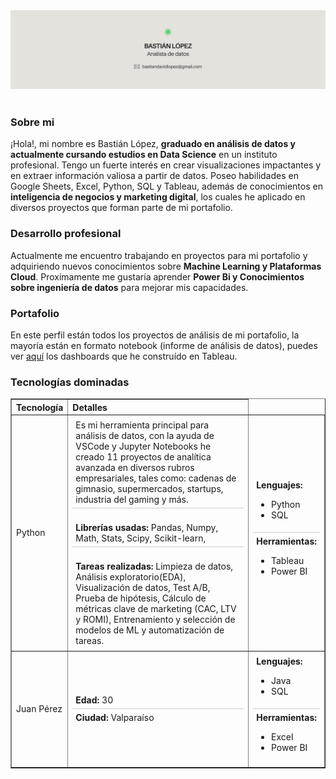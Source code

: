 <div id="header" align="center">
  <img decoding="async" src="Ghbanner.jpg" width="auto"/>
</div>
<br>
<h3>Sobre mi</h3>
  <p>
¡Hola!, mi nombre es Bastián López, <b>graduado en análisis de datos y actualmente cursando estudios en Data Science</b> en un instituto profesional. Tengo un fuerte interés en crear visualizaciones impactantes y en extraer información valiosa a partir de datos. Poseo habilidades en Google Sheets, Excel, Python, SQL y Tableau, además de conocimientos en <b>inteligencia de negocios y marketing digital</b>, los cuales he aplicado en diversos proyectos que forman parte de mi portafolio.
  </p>
<h3>Desarrollo profesional</h3>
  <p>
Actualmente me encuentro trabajando en proyectos para mi portafolio y adquiriendo nuevos conocimientos sobre <b>Machine Learning y Plataformas Cloud</b>. Proximamente me gustaría aprender <b>Power Bi y Conocimientos sobre ingeniería de datos</b> para mejorar mis capacidades.
</p>
<h3>Portafolio</h3>
  <p>
En este perfil están todos los proyectos de análisis de mi portafolio, la mayoría están en formato notebook (informe de análisis de datos), puedes ver <a href="https://public.tableau.com/app/profile/basti.n.l.pez/vizzes" target="_blank" rel="noopener noreferrer">aquí</a> los dashboards que he construído en Tableau.
  </p>
<!-- <h3>Dashboards</h3>
  <p>
En este perfil están todos los proyectos de análisis de mi portafolio, la mayoría están en formato notebook (informe de análisis de datos), puedes ver <a href="https://public.tableau.com/app/profile/basti.n.l.pez/vizzes" target="_blank" rel="noopener noreferrer">aquí</a> los dashboards que he construído en Tableau.
  </p>-->

<h3>Tecnologías dominadas</h3>

<table border="1" style="border-collapse: collapse; width: 100%; text-align: left;">
  <thead>
    <tr>
      <th>Tecnología</th>
      <th>Detalles</th>
    </tr>
  </thead>
  <tbody>
    <tr>
      <td>Python</td>
      <td>
        <div style="border-bottom: 1px solid #ccc; padding: 5px;">
          Es mi herramienta principal para análisis de datos, con la ayuda de VSCode y Jupyter Notebooks he creado 11 proyectos de analítica avanzada en diversos rubros empresariales, tales como: cadenas de gimnasio, supermercados, startups, industria del gaming y más.
        </div>
          <br>
        <div style="border-bottom: 1px solid #ccc; padding: 5px;">
          <strong>Librerías usadas:</strong> Pandas, Numpy, Math, Stats, Scipy, Scikit-learn, 
        </div>
          <br>
        <div style="padding: 5px;">
          <strong>Tareas realizadas:</strong> Limpieza de datos, Análisis exploratorio(EDA), Visualización de datos, Test A/B, Prueba de hipótesis, Cálculo de métricas clave de marketing (CAC, LTV y ROMI), Entrenamiento y selección de modelos de ML y automatización de tareas.
        </div>
      </td>
      <td>
        <div style="border-bottom: 1px solid #ccc; padding: 5px;">
          <strong>Lenguajes:</strong> 
          <ul>
            <li>Python</li>
            <li>SQL</li>
          </ul>
        </div>
        <div style="padding: 5px;">
          <strong>Herramientas:</strong> 
          <ul>
            <li>Tableau</li>
            <li>Power BI</li>
          </ul>
        </div>
      </td>
    </tr>
    <tr>
      <td>Juan Pérez</td>
      <td>
        <div style="border-bottom: 1px solid #ccc; padding: 5px;">
          <strong>Edad:</strong> 30
        </div>
        <div style="padding: 5px;">
          <strong>Ciudad:</strong> Valparaíso
        </div>
      </td>
      <td>
        <div style="border-bottom: 1px solid #ccc; padding: 5px;">
          <strong>Lenguajes:</strong> 
          <ul>
            <li>Java</li>
            <li>SQL</li>
          </ul>
        </div>
        <div style="padding: 5px;">
          <strong>Herramientas:</strong> 
          <ul>
            <li>Excel</li>
            <li>Power BI</li>
          </ul>
        </div>
      </td>
    </tr>
  </tbody>
</table>
<!-- <h3>Racha actual de contribuciones</h3>

<a href="https://git.io/streak-stats"><img src="https://github-readme-streak-stats.herokuapp.com?user=Bastian%20LQ&theme=transparent&hide_border=true&locale=es&mode=weekly&card_width=460&card_height=170&currStreakLabel=000000&sideNums=000000&dates=000000&currStreakNum=000000&fire=39D353&stroke=000000&excludeDaysLabel=000000&sideLabels=000000&ring=39D353&background=E4E2DD" alt="GitHub Streak" /></a> 
-->
<h3>Contacto</h3>

[<img src='gmail.webp' alt='gmail' width='40'>](mailto:bastiandavidlopez@gmail.com) [<img src='linkedin.webp' alt='linkedin' width='40'>](https://www.linkedin.com/in/basti%C3%A1n-l%C3%B3pez-data-analyst/)
